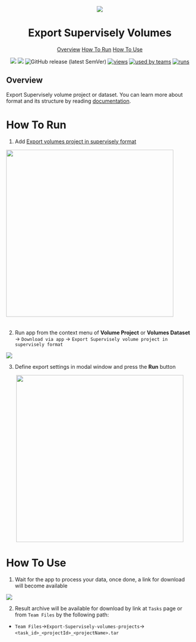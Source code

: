 <div align="center" markdown>
<img src="https://imgur.com/qeKoBzs.png">

# Export Supervisely Volumes

<p align="center">
  <a href="#Overview">Overview</a>
  <a href="#How-To-Run">How To Run</a>
  <a href="#How-To-Use">How To Use</a>
</p>



[![](https://img.shields.io/badge/supervisely-ecosystem-brightgreen)](https://ecosystem.supervise.ly/apps/export-volume-project)
[![](https://img.shields.io/badge/slack-chat-green.svg?logo=slack)](https://supervise.ly/slack)
![GitHub release (latest SemVer)](https://img.shields.io/github/v/release/supervisely-ecosystem/export-volume-project)
[![views](https://app.supervise.ly/public/api/v3/ecosystem.counters?repo=supervisely-ecosystem/export-volume-project&counter=views&label=views)](https://supervise.ly)
[![used by teams](https://app.supervise.ly/public/api/v3/ecosystem.counters?repo=supervisely-ecosystem/export-volume-project&counter=downloads&label=used%20by%20teams)](https://supervise.ly)
[![runs](https://app.supervise.ly/public/api/v3/ecosystem.counters?repo=supervisely-ecosystem/export-volume-project&counter=runs&label=runs&123)](https://supervise.ly)

</div>

## Overview

Export Supervisely volume project or dataset. You can learn more about format and its structure by reading [documentation](https://docs.supervise.ly/data-organization/00_ann_format_navi/08_supervisely_format_volume).

# How To Run 

1. Add  [Export volumes project in supervisely format](https://ecosystem.supervise.ly/apps/export-volume-project)

<img data-key="sly-module-link" data-module-slug="supervisely-ecosystem/export-volume-project" src="https://imgur.com/WZFpiDE.png" width="450px" style='padding-bottom: 20px'/>  

2. Run app from the context menu of **Volume Project** or **Volumes Dataset** -> `Download via app` -> `Export Supervisely volume project in supervisely format`

<img src="https://imgur.com/xGX2kjq.png"/>

3. Define export settings in modal window and press the **Run** button

<div align="center" markdown>
<img src="https://imgur.com/agoXHwy.png" width="450"/>
</div>

# How To Use 

1. Wait for the app to process your data, once done, a link for download will become available
<img src="https://imgur.com/9SYRK5n.png"/>

2. Result archive will be available for download by link at `Tasks` page or from `Team Files` by the following path:


* `Team Files`->`Export-Supervisely-volumes-projects`->`<task_id>_<projectId>_<projectName>.tar`
<img src=""/>
